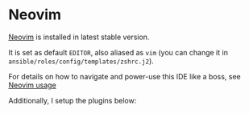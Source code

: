 # Neovim

[Neovim](https://github.com/neovim/neovim) is installed in latest stable version.

It is set as default `EDITOR`, also aliased as `vim` (you can change it in `ansible/roles/config/templates/zshrc.j2`).

For details on how to navigate and power-use this IDE like a boss, see [Neovim usage](../../usage/vim)

Additionally, I setup the plugins below:
